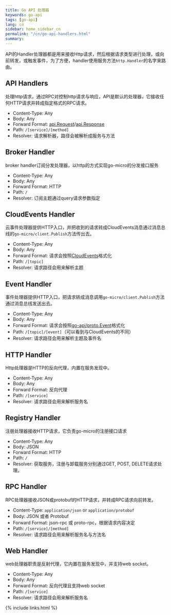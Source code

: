 ```yaml
---
title: Go API 处理器
keywords: go-api
tags: [go-api]
lang: cn
sidebar: home_sidebar_cn
permalink: "/cn/go-api-handlers.html"
summary: 
---
```


API的Handler处理器都是用来接收Http请求，然后根据请求类型进行处理，或向前转发，或触发事件，为了方便，handler使用服务方法`http.Handler`的名字来路由。
 
  
## API Handlers

处理http请求，通过RPC对控制http请求与响应，API是默认的处理器，它接收任何HTTP请求并转成指定格式的RPC请求。

- Content-Type: Any
- Body: Any
- Forward Format: [api.Request](https://github.com/micro/go-api/blob/master/proto/api.proto#L11)/[api.Response](https://github.com/micro/go-api/blob/master/proto/api.proto#L21)
- Path: `/[service]/[method]`
- Resolver: 请求解析器，路径会被解析成服务与方法

## Broker Handler

broker handler订阅分发处理器，以http的方式实现go-micro的分发接口服务

- Content-Type: Any
- Body: Any
- Forward Format: HTTP
- Path: `/`
- Resolver: 订阅主题通过query请求参数指定

## CloudEvents Handler

云事件处理器提供HTTP入口，并把收到的请求转成CloudEvents消息通过消息总线的`go-micro/client.Publish`方法传出去。

- Content-Type: Any
- Body: Any
- Forward Format: 请求会按照[CloudEvents](https://github.com/cloudevents/spec)格式化
- Path: `/[topic]`
- Resolver: 请求路径会用来解析主题

## Event Handler

事件处理器提供HTTP入口，把请求转成消息调用`go-micro/client.Publish`方法通过消息总线发送出去。

- Content-Type: Any
- Body: Any
- Forward Format: 请求会按照[go-api/proto.Event](https://github.com/micro/go-api/blob/master/proto/api.proto#L28L39)格式化
- Path: `/[topic]/[event]`（可以看到与CloudEvents的不同）
- Resolver: 请求路径会用来解析主题及事件名

## HTTP Handler

Http处理器是HTTP的反向代理，内置在服务发现中。

- Content-Type: Any
- Body: Any
- Forward Format: 反向代理
- Path: `/[service]`
- Resolver: 请求路径会用来解析服务名

## Registry Handler

注册处理器接收HTTP请求，它负责go-micro的注册接口请求

- Content-Type: Any
- Body: JSON
- Forward Format: HTTP
- Path: `/`
- Resolver: 获取服务，注册与卸载服务分别通过GET, POST, DELETE请求处理。

## RPC Handler

RPC处理器接收JSON或protobuf的HTTP请求，并转成RPC请求向前转发。

- Content-Type: `application/json` or `application/protobuf`
- Body: JSON 或者 Protobuf
- Forward Format: json-rpc 或 proto-rpc，根据请求内容决定
- Path: `/[service]/[method]`
- Resolver: 请求路径会用来解析服务名与方法名

## Web Handler

web处理器职责是反射代理，它内置在服务发现中，并支持web socket。

- Content-Type: Any
- Body: Any
- Forward Format: 反向代理且支持web socket
- Path: `/[service]`
- Resolver: 请求路径会用来解析服务名


{% include links.html %}
